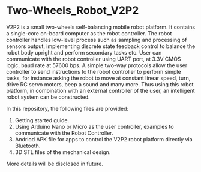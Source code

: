 # Two-Wheels_Robot_V2P2
V2P2 is a small two-wheels self-balancing mobile robot platform. It contains a single-core on-board computer as the robot controller. The robot controller handles low-level process such as sampling and processing of sensors output, implementing discrete state feedback control to balance the robot body upright and perform secondary tasks etc. User can communicate with the robot controller using UART port, at 3.3V CMOS logic, baud rate at 57600 bps. A simple two-way protocols allow the user controller to send instructions to the robot controller to perform simple tasks, for instance asking the robot to move at constant linear speed, turn, drive RC servo motors, beep a sound and many more. Thus using this robot platform, in combination with an external controller of the user, an intelligent robot system can be constructed. 

In this repository, the following files are provided:
1. Getting started guide.
2. Using Arduino Nano or Micro as the user controller, examples to communicate with the Robot Controller.
3. Andriod APK file for apps to control the V2P2 robot platform directly via Bluetooth.
4. 3D STL files of the mechanical design.

More details will be disclosed in future.
